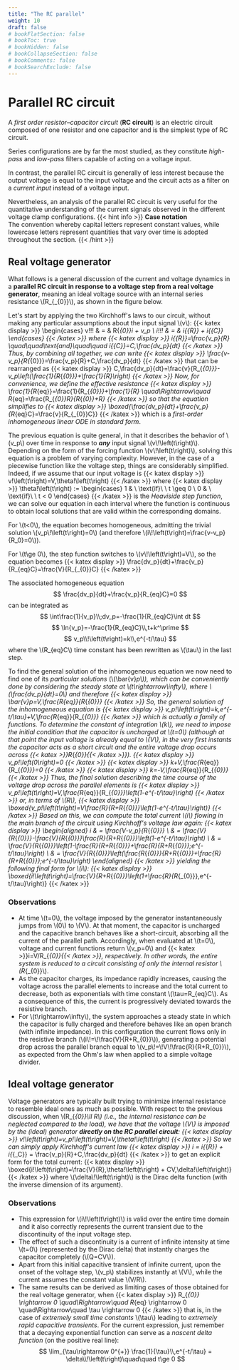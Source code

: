 ```yaml
---
title: "The RC parallel"
weight: 10
draft: false
# bookFlatSection: false
# bookToc: true
# bookHidden: false
# bookCollapseSection: false
# bookComments: false
# bookSearchExclude: false
---
```


# Parallel RC circuit
A _first order resistor–capacitor circuit_ (__RC circuit__) is an electric circuit composed of one resistor and one capacitor and is the simplest type of RC circuit.

Series configurations are by far the most studied, as they constitute _high-pass_ and _low-pass_ filters capable of acting on a voltage input.

In contrast, the parallel RC circuit is generally of less interest because the output voltage is equal to the input voltage and the circuit acts as a filter on a _current input_ instead of a voltage input.

Nevertheless, an analysis of the parallel RC circuit is very useful for the quantitative understanding of the current signals observed in the different voltage clamp configurations.
{{< hint info >}}
__Case notation__  
The convention whereby capital letters represent constant values, while lowercase letters represent quantities that vary over time is adopted throughout the section.
{{< /hint >}}

## Real voltage generator
What follows is a general discussion of the current and voltage dynamics in a __parallel RC circuit in response to a voltage step from a real voltage generator__, meaning an ideal voltage source with an internal series resistance \\(R_{_{0}}\\), as shown in the figure below.

Let's start by applying the two Kirchhoff's laws to our circuit, without making any particular assumptions about the input signal \\(v\\):
{{< katex display >}}
\begin{cases}
	v\!\!\! & = & R{_{_0}}i + v_p \\
	i\!\!\! & = & i{_{_R}} + i{_{_C}}
\end{cases}
{{< /katex >}}
where
{{< katex display >}}
i{_{_R}}=\frac{v_p}{R} \quad\quad\text{and}\quad\quad i{_{_C}}=C\,\frac{dv_p}{dt}
{{< /katex >}}
Thus, by combining all together, we can write
{{< katex display >}}
\frac{v-v_p}{R_{_{0}}}=\frac{v_p}{R}+C\,\frac{dv_p}{dt}
{{< /katex >}}
that can be rearranged as
{{< katex display >}}
C\,\frac{dv_p}{dt}=\frac{v}{R_{_{0}}}-v_p\left(\frac{1}{R_{_{0}}}+\frac{1}{R}\right)
{{< /katex >}}
Now, for convenience, we define the _effective resistance_
{{< katex display >}}
\frac{1}{R_{eq}}=\frac{1}{R_{_{0}}}+\frac{1}{R} \quad\Rightarrow\quad R_{eq}=\frac{R_{_{0}}R}{R_{_{0}}+R}
{{< /katex >}}
so that the equation simplifies to
{{< katex display >}}
\boxed{\frac{dv_p}{dt}+\frac{v_p}{R_{eq}C}=\frac{v}{R_{_{0}}C}}
{{< /katex >}}
which is a _first-order inhomogeneous linear ODE in standard form_.

The previous equation is quite general, in that it describes the behavior of \\(v_p\\) over time in response to ___any___ input signal \\(v\\!\left(t\right)\\).
Depending on the form of the forcing function \\(v\\!\left(t\right)\\), solving this equation is a problem of varying complexity.
However, in the case of a piecewise function like the voltage step, things are considerably simplified.
Indeed, if we assume that our input voltage is
{{< katex display >}}
v\!\left(t\right)=V\,\theta\!\left(t\right)
{{< /katex >}}
where
{{< katex display >}}
\theta\!\left(t\right) :=
\begin{cases}
	1 & \ \text{if}\ \ t \geq 0 \\
	0 & \ \text{if}\ \ t < 0
\end{cases}
{{< /katex >}}
is the _Heaviside step function_, we can solve our equation in each interval where the function is continuous to obtain local solutions that are valid within the corresponding domains.

For \\(t<0\\), the equation becomes homogeneous, admitting the trivial solution \\(v_p\\!\left(t\right)=0\\) (and therefore \\(i\\!\left(t\right)=\frac{v-v_p}{R_0}=0\\)).

For \\(t\ge 0\\), the step function switches to \\(v\\!\left(t\right)=V\\), so the equation becomes
{{< katex display >}}
\frac{dv_p}{dt}+\frac{v_p}{R_{eq}C}=\frac{V}{R_{_{0}}C}
{{< /katex >}}

The associated homogeneous equation
$$
\frac{dv_p}{dt}+\frac{v_p}{R_{eq}C}=0
$$
can be integrated as
$$
\int\frac{1}{v_p}\\;dv_p=-\frac{1}{R_{eq}C}\int dt
$$
$$
\ln{v_p}=-\frac{1}{R_{eq}C}\\,t+k^\prime
$$
$$
v_p\\!\left(t\right)=k\\,e^{-t/\tau}
$$
where the \\(R_{eq}C\\) time constant has been rewritten as \\(\tau\\) in the last step.

To find the general solution of the inhomogeneous equation we now need to find one of its _particular solutions_ (\\(\bar{v}_p\\)), which can be conveniently done by considering the steady state at \\(t\rightarrow\infty\\), where \\(\frac{dv_p}{dt}=0\\) and therefore 
{{< katex display >}}
\bar{v}_p=V\,\frac{R_{eq}}{R_{_{0}}}
{{< /katex >}}
So, the general solution of the inhomogeneous equation is
{{< katex display >}}
v_p\!\left(t\right)=k\,e^{-t/\tau}+V\,\frac{R_{eq}}{R_{_{0}}}
{{< /katex >}}
which is actually a _family_ of functions.
To determine the constant of integration \\(k\\), we need to impose the initial condition that the capacitor is uncharged at \\(t=0\\) (although at that point the input voltage is already equal to \\(V\\), in the very first instants the capacitor acts as a short circuit and the entire voltage drop occurs across {{< katex >}}R_{_{0}}{{< /katex >}}).
{{< katex display >}}
v_p\!\left(0\right)=0
{{< /katex >}}
{{< katex display >}}
k+V\,\frac{R_{eq}}{R_{_{0}}}=0
{{< /katex >}}
{{< katex display >}}
k=-V\,\frac{R_{eq}}{R_{_{0}}}
{{< /katex >}}
Thus, the final solution describing the time course of the voltage drop across the parallel elements is
{{< katex display >}}
v_p\!\left(t\right)=V\,\frac{R_{eq}}{R_{_{0}}}\left(1-e^{-t/\tau}\right)
{{< /katex >}}
or, in terms of \\(R\\),
{{< katex display >}}
\boxed{v_p\!\left(t\right)=V\frac{R}{R+R_{_{0}}}\left(1-e^{-t/\tau}\right)}
{{< /katex >}}
Based on this, we can compute the total current \\(i\\) flowing in the main branch of the circuit using Kirchhoff's voltage law again:
{{< katex display >}}
\begin{aligned}
i 	& = \frac{V-v_p}{R_{_{0}}} \\
	& = \frac{V}{R_{_{0}}}-\frac{V}{R_{_{0}}}\frac{R}{R+R_{_{0}}}\left(1-e^{-t/\tau}\right) \\
	& = \frac{V}{R_{_{0}}}\left(1-\frac{R}{R+R_{_{0}}}+\frac{R}{R+R_{_{0}}}\;e^{-t/\tau}\right) \\
	& = \frac{V}{R_{_{0}}}\left(\frac{R_{_{0}}}{R+R_{_{0}}}+\frac{R}{R+R_{_{0}}}\;e^{-t/\tau}\right)
\end{aligned}
{{< /katex >}}
yielding the following final form for \\(i\\):
{{< katex display >}}
\boxed{i\!\left(t\right)=\frac{V}{R+R_{_{0}}}\left(1+\frac{R}{R_{_{0}}}\,e^{-t/\tau}\right)}
{{< /katex >}}

### Observations
- At time \\(t=0\\), the voltage imposed by the generator instantaneously jumps from \\(0\\) to \\(V\\).
At that moment, the capacitor is uncharged and the capacitive branch behaves like a short-circuit, absorbing all the current of the parallel path.
Accordingly, when evaluated at \\(t=0\\), voltage and current functions return \\(v_p=0\\) and {{< katex >}}i=V/R_{_{0}}{{< /katex >}}, respectively.
In other words, the entire system is reduced to a circuit consisting of only the internal resistor \\(R_{_{0}}\\).
- As the capacitor charges, its impedance rapidly increases, causing the voltage across the parallel elements to increase and the total current to decrease, both as exponentials with time constant \\(\tau=R_{eq}C\\).
As a consequence of this, the current is progressively deviated towards the resistive branch.
- For \\(t\rightarrow\infty\\), the system approaches a steady state in which the capacitor is fully charged and therefore behaves like an open branch (with infinite impedance).
In this configuration the current flows only in the resistive branch (\\(i\\!=\\!\frac{V}{R+R_{0}}\\)), generating a potential drop across the parallel branch equal to \\(v_p\\!=\\!V\\!\frac{R}{R+R_{0}}\\), as expected from the Ohm's law when applied to a simple voltage divider.

## Ideal voltage generator
Voltage generators are typically built trying to minimize internal resistance to resemble ideal ones as much as possible.
With respect to the previous discussion, when \\(R_{_{0}}\ll R\\) (i.e., the internal resistance can be neglected compared to the load), we have that the voltage \\(V\\) is imposed by the (ideal) generator __directly on the RC parallel circuit__:
{{< katex display >}}
v\!\left(t\right)=v_p\!\left(t\right)=V\,\theta\!\left(t\right)
{{< /katex >}}
So we can simply apply Kirchhoff's current law
{{< katex display >}}
i = i{_{_R}} + i{_{_C}} = \frac{v_p}{R}+C\,\frac{dv_p}{dt}
{{< /katex >}}
to get an explicit form for the total current:
{{< katex display >}}
\boxed{i\!\left(t\right)=\frac{V}{R}\,\theta\!\left(t\right) + CV\,\delta\!\left(t\right)}
{{< /katex >}}
where \\(\delta\\!\left(t\right)\\) is the Dirac delta function (with the inverse dimension of its argument).

### Observations
- This expression for \\(i\\!\left(t\right)\\) is valid over the entire time domain and it also correctly represents the current transient due to the discontinuity of the input voltage step.
- The effect of such a discontinuity is a current of infinite intensity at time \\(t=0\\) (represented by the Dirac delta) that instantly charges the capacitor completely (\\(Q=CV\\)).
- Apart from this initial capacitive transient of infinite current, upon the onset of the voltage step, \\(v_p\\) stabilizes instantly at \\(V\\), while the current assumes the constant value \\(V/R\\).
- The same results can be derived as limiting cases of those obtained for the real voltage generator, when
{{< katex display >}}
R_{_{0}} \rightarrow 0 \quad\Rightarrow\quad R_{eq} \rightarrow 0 \quad\Rightarrow\quad \tau \rightarrow 0
{{< /katex >}}
that is, in the case of _extremely small time constants_ \\(\tau\\) leading to _extremely rapid capacitive transients_.
For the current expression, just remember that a decaying exponential function can serve as a _nascent delta function_ (on the positive real line):
$$
\lim_{\tau\rightarrow 0^{+}} \frac{1}{\tau}\\,e^{-t/\tau} = \delta\\!\left(t\right)\quad\quad t\ge 0
$$
